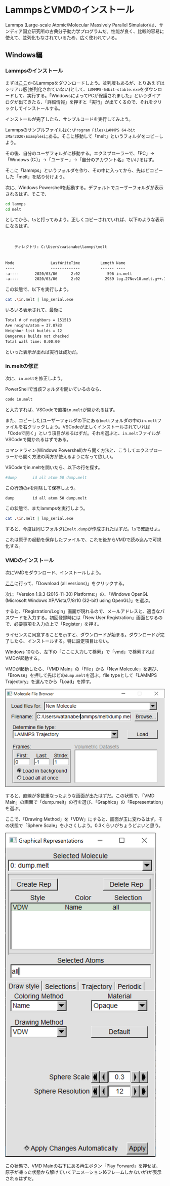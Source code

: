 # LammpsとVMDのインストール

Lammps (Large-scale Atomic/Molecular Massively Parallel Simulator)は、サンディア国立研究所の古典分子動力学プログラムだ。性能が良く、比較的容易に使えて、並列化もなされているため、広く使われている。

## Windows編

### Lammpsのインストール

まずは[ここ](https://rpm.lammps.org/windows/)からLammpsをダウンロードしよう。並列版もあるが、とりあえずはシリアル版(並列化されていない)として、`LAMMPS-64bit-stable.exe`をダウンロードして、実行する。「WindowsによってPCが保護されました」というダイアログが出てきたら、「詳細情報」を押すと「実行」が出てくるので、それをクリックしてインストールする。

インストールが完了したら、サンプルコードを実行してみよう。

Lammpsのサンプルファイルは`C:\Program Files\LAMMPS 64-bit 3Mar2020\Examples`にある。そこに移動して「melt」というフォルダをコピーしよう。

その後、自分のユーザフォルダに移動する。エクスプローラーで、「PC」→「Windows (C:)」→「ユーザー」→「自分のアカウント名」でいけるはず。

そこに「lammps」というフォルダを作り、その中に入ってから、先ほどコピーした「melt」を貼り付けよう。

次に、Windows Powershellを起動する。デフォルトでユーザーフォルダが表示されるはず。そこで、

```sh
cd lammps
cd melt
```

としてから、`ls`と打ってみよう。正しくコピーされていれば、以下のような表示になるはず。

```txt


    ディレクトリ: C:\Users\watanabe\lammps\melt


Mode                LastWriteTime         Length Name
----                -------------         ------ ----
-a----       2020/03/06      2:02            596 in.melt
-a----       2020/03/06      2:02           2939 log.27Nov18.melt.g++.1
```

この状態で、以下を実行しよう。

```sh
cat .\in.melt | lmp_serial.exe
```

いろいろ表示されて、最後に

```txt
Total # of neighbors = 151513
Ave neighs/atom = 37.8783
Neighbor list builds = 12
Dangerous builds not checked
Total wall time: 0:00:00
```

といった表示が出れば実行は成功だ。

### in.meltの修正

次に、`in.melt`を修正しよう。

PowerShellで当該フォルダを開いているのなら、

```sh
code in.melt
```

と入力すれば、VSCodeで直接`in.melt`が開かれるはず。

また、コピーした(ユーザーフォルダの下にある)`melt`フォルダの中の`in.melt`ファイルを右クリックしよう。VSCodeが正しくインストールされていれば「Codeで開く」という項目があるはずだ。それを選ぶと、`in.melt`ファイルがVSCodeで開かれるはずである。

コマンドライン(Windows Powershell)から開く方法と、こうしてエクスプローラーから開く方法の両方が使えるようになって欲しい。

VSCodeでin.meltを開いたら、以下の行を探す。

```sh
#dump		id all atom 50 dump.melt
```

この行頭の`#`を削除して保存しよう。

```sh
dump		id all atom 50 dump.melt
```

この状態で、またlammpsを実行しよう。

```sh
cat .\in.melt | lmp_serial.exe
```

すると、今度は同じフォルダに`melt.dump`が作成されたはずだ。`ls`で確認せよ。

これは原子の起動を保存したファイルで、これを後からVMDで読み込んで可視化する。

### VMDのインストール

次にVMDをダウンロード、インストールしよう。

[ここ](https://www.ks.uiuc.edu/Research/vmd/)に行って、「Download (all versions)」をクリックする。

次に「Version 1.9.3 (2016-11-30) Platforms:」の、「Windows OpenGL (Microsoft Windows XP/Vista/7/8/10 (32-bit) using OpenGL)」を選ぶ。

すると、「Registration/Login」画面が現れるので、メールアドレスと、適当なパスワードを入力する。初回登録時には「New User Registration」画面となるので、必要事項を入力の上で「Register」を押す。

ライセンスに同意することを示すと、ダウンロードが始まる。ダウンロードが完了したら、インストールする。特に設定項目はない。

Windows 10なら、左下の「ここに入力して検索」で「vmd」で検索すればVMDが起動する。

VMDが起動したら、「VMD Main」の「File」から「New Molecule」を選び、「Browse」を押して先ほどの`dump.melt`を選ぶ。file typeとして「LAMMPS Trajectory」を選んでから「Load」を押す。

![VMD](fig/vmd_dialog.png)

すると、直線が多数重なったような画面が出たはずだ。この状態で、「VMD Main」の画面で「dump.melt」の行を選び、「Graphics」の「Representation」を選ぶ。

ここで、「Drawing Method」を「VDW」にすると、画面が玉に変わるはず。その状態で「Sphere Scale」を小さくしよう。0.3くらいがちょうどよいと思う。

![Representation](fig/vmd_representation.png)

この状態で、VMD Mainの右下にある再生ボタン「Play Forward」を押せば、原子が凍った状態から解けていくアニメーション(6フレームしかないが)が表示されるはずだ。

